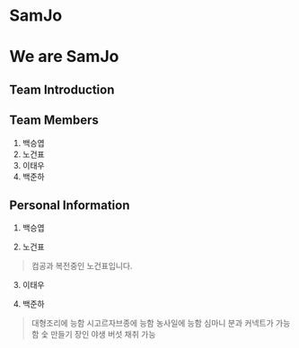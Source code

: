# SamJo

We are SamJo
============
## Team Introduction
>
>
>
>
## Team Members
1. 백승엽
2. 노건표
3. 이태우
4. 백준하

## Personal Information
1. 백승엽
>
>
>
>
>
>
2. 노건표
>컴공과 복전중인 노건표입니다.
>
>
>
>
>
3. 이태우
>
>
>
>
>
>
4. 백준하
> 대형조리에 능함
> 시고르자브종에 능함
> 농사일에 능함
> 심마니 분과 커넥트가 가능함
> 숯 만들기 장인
> 야생 버섯 채취 가능
